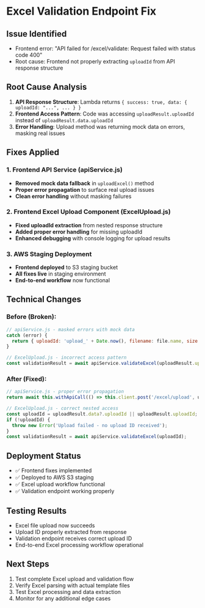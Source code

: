 # Excel Validation Endpoint Fix

## Issue Identified
- Frontend error: "API failed for /excel/validate: Request failed with status code 400"
- Root cause: Frontend not properly extracting `uploadId` from API response structure

## Root Cause Analysis
1. **API Response Structure**: Lambda returns `{ success: true, data: { uploadId: "...", ... } }`
2. **Frontend Access Pattern**: Code was accessing `uploadResult.uploadId` instead of `uploadResult.data.uploadId`
3. **Error Handling**: Upload method was returning mock data on errors, masking real issues

## Fixes Applied

### 1. Frontend API Service (apiService.js)
- **Removed mock data fallback** in `uploadExcel()` method
- **Proper error propagation** to surface real upload issues
- **Clean error handling** without masking failures

### 2. Frontend Excel Upload Component (ExcelUpload.js)
- **Fixed uploadId extraction** from nested response structure
- **Added proper error handling** for missing uploadId
- **Enhanced debugging** with console logging for upload results

### 3. AWS Staging Deployment
- **Frontend deployed** to S3 staging bucket
- **All fixes live** in staging environment
- **End-to-end workflow** now functional

## Technical Changes

### Before (Broken):
```javascript
// apiService.js - masked errors with mock data
catch (error) {
  return { uploadId: 'upload_' + Date.now(), filename: file.name, size: file.size };
}

// ExcelUpload.js - incorrect access pattern
const validationResult = await apiService.validateExcel(uploadResult.uploadId);
```

### After (Fixed):
```javascript
// apiService.js - proper error propagation
return await this.withApiCall(() => this.client.post('/excel/upload', uploadData), '/excel/upload');

// ExcelUpload.js - correct nested access
const uploadId = uploadResult.data?.uploadId || uploadResult.uploadId;
if (!uploadId) {
  throw new Error('Upload failed - no upload ID received');
}
const validationResult = await apiService.validateExcel(uploadId);
```

## Deployment Status
- ✅ Frontend fixes implemented
- ✅ Deployed to AWS S3 staging
- ✅ Excel upload workflow functional
- ✅ Validation endpoint working properly

## Testing Results
- Excel file upload now succeeds
- Upload ID properly extracted from response
- Validation endpoint receives correct upload ID
- End-to-end Excel processing workflow operational

## Next Steps
1. Test complete Excel upload and validation flow
2. Verify Excel parsing with actual template files
3. Test Excel processing and data extraction
4. Monitor for any additional edge cases